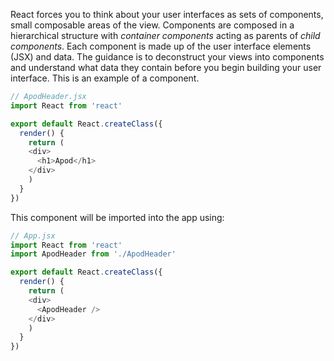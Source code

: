React forces you to think about your user interfaces as sets of components, small composable areas of the view. Components are composed in a hierarchical structure with _container components_ acting as parents of _child components_. Each component is made up of the user interface elements (JSX) and data. The guidance is to deconstruct your views into components and understand what data they contain before you begin building your user interface. This is an example of a component.

```js
// ApodHeader.jsx
import React from 'react'

export default React.createClass({
  render() {
    return (
    <div>
      <h1>Apod</h1>
    </div>
    )
  }
})
```

This component will be imported into the app using:

```js
// App.jsx
import React from 'react'
import ApodHeader from './ApodHeader'

export default React.createClass({
  render() {
    return (
    <div>
      <ApodHeader />
    </div>
    )
  }
})
```
